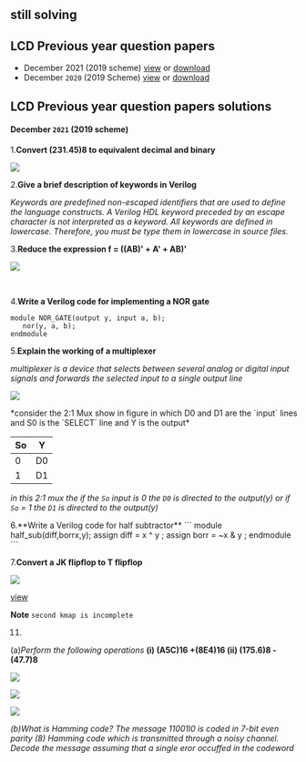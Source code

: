 ## still solving

## **LCD Previous year question papers**
- December 2021 (2019 scheme)
  [view](https://github.com/aruncs31s/btech-ece-solved-quiestion-papers/blob/main/ECT203-LCD/ECT203-QP1.pdf)  or  [download](https://github.com/aruncs31s/btech-ece-solved-quiestion-papers/blob/main/ECT203-LCD/ECT203-QP1.pdf?raw=true)
- December `2020` (2019 Scheme)
[view](https://github.com/aruncs31s/btech-ece-solved-quiestion-papers/blob/main/ECT203-LCD/2020%20Dec.%20ECT203-A.pdf) or [download](https://github.com/aruncs31s/btech-ece-solved-quiestion-papers/blob/main/ECT203-LCD/2020%20Dec.%20ECT203-A.pdf?raw=true)

## **LCD Previous year question papers solutions**
#### December `2021` (2019 scheme)

1.**Convert (231.45)8 to equivalent decimal and binary**

![](https://github.com/aruncs31s/btech-ece-solved-quiestion-papers/blob/main/ECT203-LCD/1db.jpg)



2.**Give a brief description of keywords in Verilog**

<p align="justify">

*Keywords are predefined non-escaped identifiers that are used to define the language constructs. A Verilog HDL keyword preceded by an escape character is not interpreted as a keyword. All keywords are defined in lowercase. Therefore, you must be type them in lowercase in source files.*

</p>

3.**Reduce the expression f = ((AB)' + A' + AB)'**

![](https://github.com/aruncs31s/btech-ece-solved-quiestion-papers/blob/main/ECT203-LCD/Screenshot_20230118-154138.png?raw=true)


</br>

4.**Write a Verilog code for implementing a NOR gate**

```
module NOR_GATE(output y, input a, b);
   nor(y, a, b); 
endmodule

```


5.**Explain the working of a multiplexer**
<p align="justify">

*multiplexer is a device that selects between several analog or digital input signals and forwards the selected input to a single output line*
</p>

![](https://github.com/aruncs31s/btech-ece-solved-quiestion-papers/blob/main/ECT203-LCD/_20230119_013057.JPG)
<p align="justify">
*consider the 2:1 Mux show in figure in which D0 and D1 are the `input` lines and S0 is the `SELECT` line and Y is the output*


| So | Y |
|--------|--------|
|0|D0|
|1|D1|

<p align="justify">

*in this 2:1 mux the if the `So` input is 0 the `D0` is directed to the output(y) or if `So` = 1 the `D1` is directed to the output(y)*

</p>



</p>
6.**Write a Verilog code for half subtractor**
```
module half_sub(diff,borrx,y);
     assign diff = x ^ y ;
     assign borr = ~x & y ;
endmodule
```

7.**Convert a JK flipflop to T flipflop**

![](https://github.com/aruncs31s/btech-ece-solved-quiestion-papers/blob/main/ECT203-LCD/jk%20to%20t%20ff.jpg?raw=true)

[view](https://github.com/aruncs31s/btech-ece-solved-quiestion-papers/blob/main/ECT203-LCD/jk%20to%20t%20ff.jpg)


**Note** `second kmap is incomplete`

11.
(a)*Perform the following operations*
       **(i) (A5C)16 +(8E4)16 (ii) (175.6)8 -(47.7)8** 


![](https://github.com/aruncs31s/btech-ece-solved-quiestion-papers/blob/main/ECT203-LCD/_20230118_235701.JPG)

![](https://github.com/aruncs31s/btech-ece-solved-quiestion-papers/blob/main/ECT203-LCD/_20230118_235645.JPG)

![](https://github.com/aruncs31s/btech-ece-solved-quiestion-papers/blob/main/ECT203-LCD/_20230118_235725.JPG)


*(b)What is Hamming code? The message 11001l0 is coded in 7-bit even parity (8)
Hamming code which is transmitted through a noisy channel. Decode the
message assuming that a single eror occuffed in the codeword*
